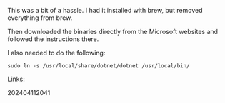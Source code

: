 
This was a bit of a hassle. I had it installed with brew, but removed everything from brew.

Then downloaded the binaries directly from the Microsoft websites and followed the instructions there.

I also needed to do the following:

`sudo ln -s /usr/local/share/dotnet/dotnet /usr/local/bin/`


Links:

202404112041
